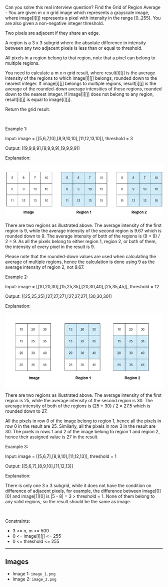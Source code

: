 Can you solve this real interview question? Find the Grid of Region Average - You are given m x n grid image which represents a grayscale image, where image[i][j] represents a pixel with intensity in the range [0..255]. You are also given a non-negative integer threshold.

Two pixels are adjacent if they share an edge.

A region is a 3 x 3 subgrid where the absolute difference in intensity between any two adjacent pixels is less than or equal to threshold.

All pixels in a region belong to that region, note that a pixel can belong to multiple regions.

You need to calculate a m x n grid result, where result[i][j] is the average intensity of the regions to which image[i][j] belongs, rounded down to the nearest integer. If image[i][j] belongs to multiple regions, result[i][j] is the average of the rounded-down average intensities of these regions, rounded down to the nearest integer. If image[i][j] does not belong to any region, result[i][j] is equal to image[i][j].

Return the grid result.

 

Example 1:

Input: image = [[5,6,7,10],[8,9,10,10],[11,12,13,10]], threshold = 3

Output: [[9,9,9,9],[9,9,9,9],[9,9,9,9]]

Explanation:

![Example 1](./image_1.png)

There are two regions as illustrated above. The average intensity of the first region is 9, while the average intensity of the second region is 9.67 which is rounded down to 9. The average intensity of both of the regions is (9 + 9) / 2 = 9. As all the pixels belong to either region 1, region 2, or both of them, the intensity of every pixel in the result is 9.

Please note that the rounded-down values are used when calculating the average of multiple regions, hence the calculation is done using 9 as the average intensity of region 2, not 9.67.

Example 2:

Input: image = [[10,20,30],[15,25,35],[20,30,40],[25,35,45]], threshold = 12

Output: [[25,25,25],[27,27,27],[27,27,27],[30,30,30]]

Explanation:

![Example 2](./image_2.png)

There are two regions as illustrated above. The average intensity of the first region is 25, while the average intensity of the second region is 30. The average intensity of both of the regions is (25 + 30) / 2 = 27.5 which is rounded down to 27.

All the pixels in row 0 of the image belong to region 1, hence all the pixels in row 0 in the result are 25. Similarly, all the pixels in row 3 in the result are 30. The pixels in rows 1 and 2 of the image belong to region 1 and region 2, hence their assigned value is 27 in the result.

Example 3:

Input: image = [[5,6,7],[8,9,10],[11,12,13]], threshold = 1

Output: [[5,6,7],[8,9,10],[11,12,13]]

Explanation:

There is only one 3 x 3 subgrid, while it does not have the condition on difference of adjacent pixels, for example, the difference between image[0][0] and image[1][0] is |5 - 8| = 3 > threshold = 1. None of them belong to any valid regions, so the result should be the same as image.

 

Constraints:

 * 3 <= n, m <= 500
 * 0 <= image[i][j] <= 255
 * 0 <= threshold <= 255

---

## Images

- Image 1: `image_1.png`
- Image 2: `image_2.png`
